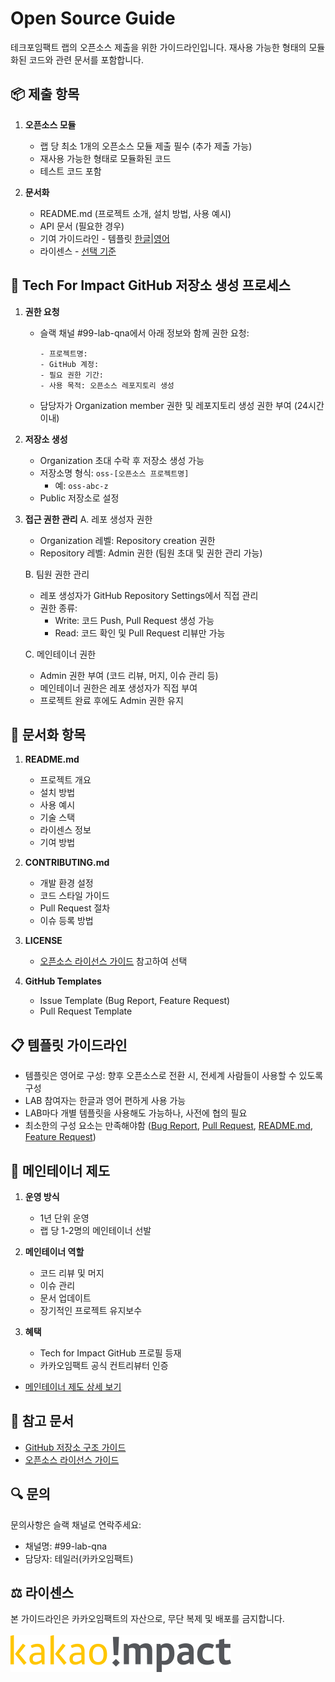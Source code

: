 # Open Source Guide
테크포임팩트 랩의 오픈소스 제출을 위한 가이드라인입니다. 재사용 가능한 형태의 모듈화된 코드와 관련 문서를 포함합니다.

## 📦 제출 항목
1. **오픈소스 모듈**
   * 랩 당 최소 1개의 오픈소스 모듈 제출 필수 (추가 제출 가능)
   * 재사용 가능한 형태로 모듈화된 코드
   * 테스트 코드 포함

2. **문서화**
   * README.md (프로젝트 소개, 설치 방법, 사용 예시)
   * API 문서 (필요한 경우)
   * 기여 가이드라인 - 템플릿 [한글](./templates/contribute-guide-KOR.md)|[영어](./templates/contribute-guide-ENG.md)
   * 라이센스 - [선택 기준](./guidelines/license-guide.md)

## 📂 Tech For Impact GitHub 저장소 생성 프로세스
1. **권한 요청**
   - 슬랙 채널 #99-lab-qna에서 아래 정보와 함께 권한 요청:
     ```
     - 프로젝트명:
     - GitHub 계정:
     - 필요 권한 기간:
     - 사용 목적: 오픈소스 레포지토리 생성
     ```
   - 담당자가 Organization member 권한 및 레포지토리 생성 권한 부여 (24시간 이내)

2. **저장소 생성**
   - Organization 초대 수락 후 저장소 생성 가능
   - 저장소명 형식: `oss-[오픈소스 프로젝트명]`
     - 예: `oss-abc-z`
   - Public 저장소로 설정

3. **접근 권한 관리**
   A. 레포 생성자 권한
      - Organization 레벨: Repository creation 권한
      - Repository 레벨: Admin 권한 (팀원 초대 및 권한 관리 가능)
   
   B. 팀원 권한 관리
      - 레포 생성자가 GitHub Repository Settings에서 직접 관리
      - 권한 종류:
        - Write: 코드 Push, Pull Request 생성 가능
        - Read: 코드 확인 및 Pull Request 리뷰만 가능
   
   C. 메인테이너 권한
      - Admin 권한 부여 (코드 리뷰, 머지, 이슈 관리 등)
      - 메인테이너 권한은 레포 생성자가 직접 부여
      - 프로젝트 완료 후에도 Admin 권한 유지

## 📝 문서화 항목
1. **README.md**
   * 프로젝트 개요
   * 설치 방법
   * 사용 예시
   * 기술 스택
   * 라이센스 정보
   * 기여 방법

2. **CONTRIBUTING.md**
   * 개발 환경 설정
   * 코드 스타일 가이드
   * Pull Request 절차
   * 이슈 등록 방법

3. **LICENSE**
   * [오픈소스 라이선스 가이드](./guidelines/license-guide.md) 참고하여 선택

4. **GitHub Templates**
   * Issue Template (Bug Report, Feature Request)
   * Pull Request Template

## 📋 템플릿 가이드라인
* 템플릿은 영어로 구성: 향후 오픈소스로 전환 시, 전세계 사람들이 사용할 수 있도록 구성
* LAB 참여자는 한글과 영어 편하게 사용 가능
* LAB마다 개별 템플릿을 사용해도 가능하나, 사전에 협의 필요
* 최소한의 구성 요소는 만족해야함 ([Bug Report](./templates/bug-report-template.md), [Pull Request](./templates/pull-request-template.md), [README.md](./templates/Readme-template.md), [Feature Request](./templates/feature-template.md))

## 👥 메인테이너 제도
1. **운영 방식**
   * 1년 단위 운영
   * 랩 당 1-2명의 메인테이너 선발

2. **메인테이너 역할**
   * 코드 리뷰 및 머지
   * 이슈 관리
   * 문서 업데이트
   * 장기적인 프로젝트 유지보수

3. **혜택**
   * Tech for Impact GitHub 프로필 등재
   * 카카오임팩트 공식 컨트리뷰터 인증

- [메인테이너 제도 상세 보기](./guidelines/maintainer.md)

## 📌 참고 문서
* [GitHub 저장소 구조 가이드](./guidelines/github-structure-guide.md)
* [오픈소스 라이선스 가이드](./guidelines/license-guide.md)

## 🔍 문의
문의사항은 슬랙 채널로 연락주세요:
* 채널명: #99-lab-qna
* 담당자: 테일러(카카오임팩트)

## ⚖️ 라이센스
본 가이드라인은 카카오임팩트의 자산으로, 무단 복제 및 배포를 금지합니다. <br><br>
![카카오임팩트 로고](../../acknowledgement/assets/kakao_impact_logo.png)